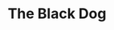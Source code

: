 ---
title: The Black Dog
genre: Horror
summary: While suffering from insomnia, a young woman is followed by an increasingly threatening black dog. No one else can see evidence of the black dog and she thinks she may be going insane.<br>A classic horror short. Currently set to begin production in November, 2024
poster: /assets/images/theblackdog/thumbnail.png
crew-members:
- name: Sophia Peaslee
  role: Writer/Director
title-style: blackdog-title
genre-stye: blackdog-genre
style: blackdog
background-color: black
subtitle-style: blackdog-subtitle
genre-style: blackdog-genre
nav-style: kima-visability
div-style: kima-wrapper
layout: movie
---